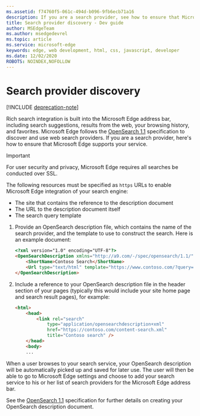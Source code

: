 ```yaml
---
ms.assetid: f74760f5-061c-494d-b096-9fb6ecb71a16
description: If you are a search provider, see how to ensure that Microsoft Edge supports your service.
title: Search provider discovery - Dev guide
author: MSEdgeTeam
ms.author: msedgedevrel
ms.topic: article
ms.service: microsoft-edge
keywords: edge, web development, html, css, javascript, developer
ms.date: 12/02/2020
ROBOTS: NOINDEX,NOFOLLOW
---
```

# Search provider discovery  

[!INCLUDE [deprecation-note](../../includes/legacy-edge-note.md)]  

Rich search integration is built into the Microsoft Edge address bar, including search suggestions, results from the web, your browsing history, and favorites.  Microsoft Edge follows the [OpenSearch 1.1](https://github.com/dewitt/opensearch/blob/master/opensearch-1-1-draft-6.md) specification to discover and use web search providers.  If you are a search provider, here's how to ensure that Microsoft Edge supports your service.  

> [!IMPORTANT]
> For user security and privacy, Microsoft Edge requires all searches be conducted over SSL.  

The following resources must be specified as `https` URLs to enable Microsoft Edge integration of your search engine:  

*   The site that contains the reference to the description document  
*   The URL to the description document itself  
*   The search query template  
    
1.  Provide an OpenSearch description file, which contains the name of the search provider, and the template to use to construct the search.  Here is an example document:  
    
    ```html
    <?xml version="1.0" encoding="UTF-8"?> 
    <OpenSearchDescription xmlns="http://a9.com/-/spec/opensearch/1.1/">
        <ShortName>Contoso Search</ShortName>
        <Url type="text/html" template="https://www.contoso.com/?query={searchTerms}"/> 
    </OpenSearchDescription>
    ```  
    
1.  Include a reference to your OpenSearch description file in the header section of your pages (typically this would include your site home page and search result pages), for example:  
    
    ```html
    <html>
        <head>
            <link rel="search" 
                type="application/opensearchdescription+xml"  
                href="https://contoso.com/content-search.xml" 
                title="Contoso search" /> 
        </head> 
        <body> 
        ...
    ```  
    
When a user browses to your search service, your OpenSearch description will be automatically picked up and saved for later use.  The user will then be able to go to Microsoft Edge settings and choose to add your search service to his or her list of search providers for the Microsoft Edge address bar.  

See the [OpenSearch 1.1](https://github.com/dewitt/opensearch/blob/master/opensearch-1-1-draft-6.md) specification for further details on creating your OpenSearch description document.  

